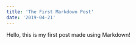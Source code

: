 ```yaml
---
title: 'The First Markdown Post'
date: '2019-04-21'
---
```


Hello, this is my first post made using Markdown!
